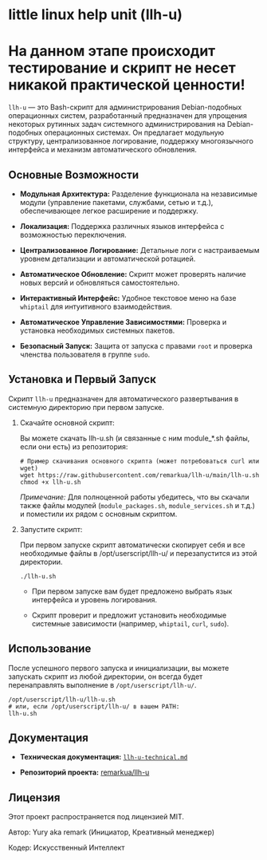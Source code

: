 # little linux help unit (llh-u)

# На данном этапе происходит тестирование и скрипт не несет никакой практической ценности!

`llh-u` — это Bash-скрипт для администрирования Debian-подобных операционных систем, разработанный предназначен для упрощения некоторых рутинных задач системного администрирования на Debian-подобных операционных системах. Он предлагает модульную структуру, централизованное логирование, поддержку многоязычного интерфейса и механизм автоматического обновления.

## Основные Возможности

- **Модульная Архитектура:** Разделение функционала на независимые модули (управление пакетами, службами, сетью и т.д.), обеспечивающее легкое расширение и поддержку.
    
- **Локализация:** Поддержка различных языков интерфейса с возможностью переключения.
    
- **Централизованное Логирование:** Детальные логи с настраиваемым уровнем детализации и автоматической ротацией.
    
- **Автоматическое Обновление:** Скрипт может проверять наличие новых версий и обновляться самостоятельно.
    
- **Интерактивный Интерфейс:** Удобное текстовое меню на базе `whiptail` для интуитивного взаимодействия.
    
- **Автоматическое Управление Зависимостями:** Проверка и установка необходимых системных пакетов.
    
- **Безопасный Запуск:** Защита от запуска с правами `root` и проверка членства пользователя в группе `sudo`.
    

## Установка и Первый Запуск

Скрипт `llh-u` предназначен для автоматического развертывания в системную директорию при первом запуске.

1. Скачайте основной скрипт:
    
    Вы можете скачать llh-u.sh (и связанные с ним module_*.sh файлы, если они есть) из репозитория:
    
    ```
    # Пример скачивания основного скрипта (может потребоваться curl или wget)
    wget https://raw.githubusercontent.com/remarkua/llh-u/main/llh-u.sh
    chmod +x llh-u.sh
    
    ```
    
    _Примечание:_ Для полноценной работы убедитесь, что вы скачали также файлы модулей (`module_packages.sh`, `module_services.sh` и т.д.) и поместили их рядом с основным скриптом.
    
2. Запустите скрипт:
    
    При первом запуске скрипт автоматически скопирует себя и все необходимые файлы в /opt/userscript/llh-u/ и перезапустится из этой директории.
    
    ```
    ./llh-u.sh
    
    ```
    
    - При первом запуске вам будет предложено выбрать язык интерфейса и уровень логирования.
        
    - Скрипт проверит и предложит установить необходимые системные зависимости (например, `whiptail`, `curl`, `sudo`).
        

## Использование

После успешного первого запуска и инициализации, вы можете запускать скрипт из любой директории, он всегда будет перенаправлять выполнение в `/opt/userscript/llh-u/`.

```
/opt/userscript/llh-u/llh-u.sh
# или, если /opt/userscript/llh-u/ в вашем PATH:
llh-u.sh

```

## Документация

- **Техническая документация:** [`llh-u-technical.md`](https://gemini.google.com/app/llh-u-technical.md "null")
    
- **Репозиторий проекта:** [remarkua/llh-u](https://github.com/remarkua/llh-u "null")
    

## Лицензия

Этот проект распространяется под лицензией MIT.

Автор: Yury aka remark (Инициатор, Креативный менеджер)

Кодер: Искусственный Интеллект
